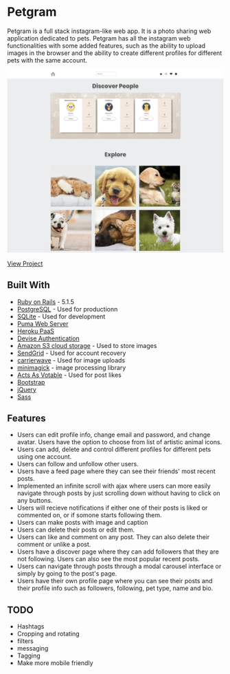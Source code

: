 # Petgram

Petgram is a full stack instagram-like web app. It is a photo sharing web application dedicated to pets. Petgram has all the instagram web functionalities with some added features, such as the ability to upload images in the browser and the ability to create different profiles for different pets with the same account.

![Petgram app preview](/images/petgram1.png)

[View Project](https://glacial-basin-59424.herokuapp.com/) 


## Built With

* [Ruby on Rails](http://rubyonrails.org/) - 5.1.5
* [PostgreSQL](https://www.postgresql.org/) - Used for productionn
* [SQLite](https://www.sqlite.org/index.html) - Used for development
* [Puma Web Server](https://github.com/puma/puma) 
* [Heroku PaaS](https://www.heroku.com/)
* [Devise Authentication](https://github.com/plataformatec/devise)
* [Amazon S3 cloud storage](https://aws.amazon.com/s3/) - Used to store images
* [SendGrid](https://sendgrid.com/) - Used for account recovery
* [carrierwave](https://github.com/carrierwaveuploader/carrierwave) - Used for image uploads
* [minimagick](https://github.com/minimagick/minimagick) - image processing library
* [Acts As Votable](https://github.com/ryanto/acts_as_votable) - Used for post likes
* [Bootstrap](http://getbootstrap.com/docs/3.3/)
* [jQuery](https://jquery.com/)
* [Sass](https://sass-lang.com/)

## Features

* Users can edit profile info, change email and password, and change avatar. Users have the option to choose from list of artistic animal icons.
* Users can add, delete and control different profiles for different pets using one account.
* Users can follow and unfollow other users.
* Users have a feed page where they can see their friends' most recent posts. 
* Implemented an infinite scroll with ajax where users can more easily navigate through posts by just scrolling down without having to click on any buttons.
* Users will recieve notifications if either one of their posts is liked or commented on, or if somone starts following them.
* Users can make posts with image and caption
* Users can delete their posts or edit them.
* Users can like and comment on any post. They can also delete their comment or unlike a post.
* Users have a discover page where they can add followers that they are not following. Users can also see the most popular recent posts. 
* Users can navigate through posts through a modal carousel interface or simply by going to the post's page.
* Users have their own profile page where you can see their posts and their profile info such as followers, following, pet type, name and bio.

## TODO

* Hashtags
* Cropping and rotating
* filters
* messaging
* Tagging
* Make more mobile friendly
